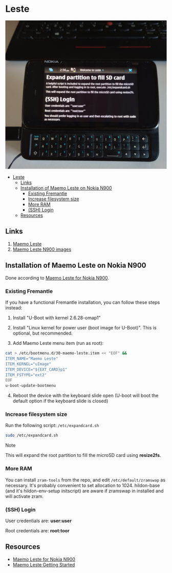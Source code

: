 # Leste

![](./assets/Leste/IMG_20250628_165652559.jpg)

- [Leste](#leste)
  - [Links](#links)
  - [Installation of Maemo Leste on Nokia N900](#installation-of-maemo-leste-on-nokia-n900)
    - [Existing Fremantle](#existing-fremantle)
    - [Increase filesystem size](#increase-filesystem-size)
    - [More RAM](#more-ram)
    - [(SSH) Login](#ssh-login)
  - [Resources](#resources)

## Links

1. [Maemo Leste](https://maemo-leste.github.io/)
3. [Maemo Leste N900 images](https://maedevu.maemo.org/images/n900/)

## Installation of Maemo Leste on Nokia N900
Done according to [Maemo Leste for Nokia N900](https://leste.maemo.org/Nokia_N900).

### Existing Fremantle
If you have a functional Fremantle installation, you can follow these steps instead:

1. Install "U-Boot with kernel 2.6.28-omap1"

2. Install "Linux kernel for power user (boot image for U-Boot)". This is optional, but recommended.

3. Add Maemo Leste menu item (run as root):
```sh
cat > /etc/bootmenu.d/30-maemo-leste.item << "EOF" &&
ITEM_NAME="Maemo Leste"
ITEM_KERNEL="uImage"
ITEM_DEVICE="${EXT_CARD}p1"
ITEM_FSTYPE="ext2"
EOF
u-boot-update-bootmenu
```
4. Reboot the device with the keyboard slide open (U-boot will boot the default option if the keyboard slide is closed)

### Increase filesystem size
Run the following script: `/etc/expandcard.sh`

```sh
sudo /etc/expandcard.sh
```

> [!note]
> This will expand the root partition to fill the microSD card using **resize2fs**.

### More RAM
You can install `zram-tools` from the repo, and edit `/etc/default/zramswap` as necessary. It's probably convenient to set allocation to 1024. hildon-base (and it's hildon-env-setup initscript) are aware if zramswap in installed and will activate zram.

### (SSH) Login
User credentials are: **user:user**

Root credentials are: **root:toor**

## Resources
- [Maemo Leste for Nokia N900](https://leste.maemo.org/Nokia_N900)
- [Maemo Leste Getting Started](https://leste.maemo.org/Getting_Started)